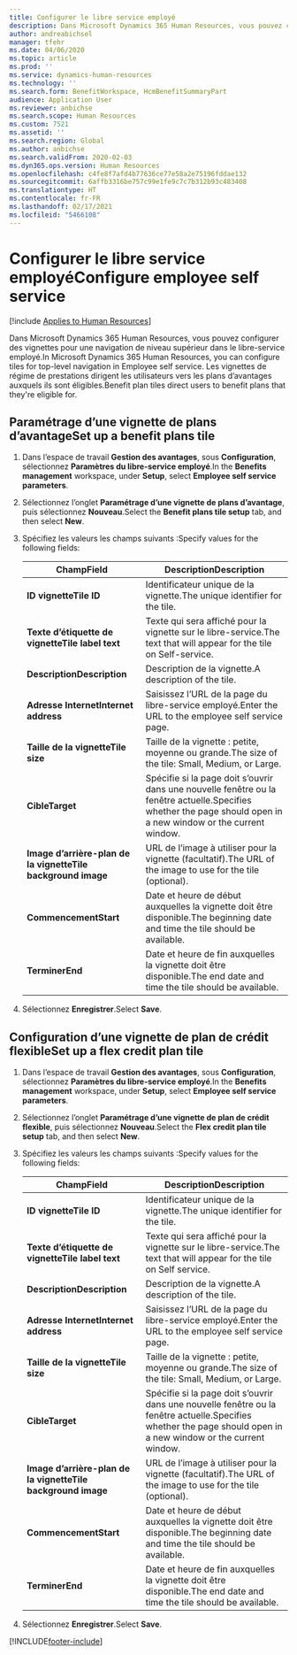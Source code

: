 ```yaml
---
title: Configurer le libre service employé
description: Dans Microsoft Dynamics 365 Human Resources, vous pouvez configurer des vignettes pour une navigation de niveau supérieur dans le libre-service employé.
author: andreabichsel
manager: tfehr
ms.date: 04/06/2020
ms.topic: article
ms.prod: ''
ms.service: dynamics-human-resources
ms.technology: ''
ms.search.form: BenefitWorkspace, HcmBenefitSummaryPart
audience: Application User
ms.reviewer: anbichse
ms.search.scope: Human Resources
ms.custom: 7521
ms.assetid: ''
ms.search.region: Global
ms.author: anbichse
ms.search.validFrom: 2020-02-03
ms.dyn365.ops.version: Human Resources
ms.openlocfilehash: c4fe8f7afd4b77636ce77e58a2e75196fddae132
ms.sourcegitcommit: 6affb3316be757c99e1fe9c7c7b312b93c483408
ms.translationtype: HT
ms.contentlocale: fr-FR
ms.lasthandoff: 02/17/2021
ms.locfileid: "5466108"
---
```

# <a name="configure-employee-self-service"></a><span data-ttu-id="47848-103">Configurer le libre service employé</span><span class="sxs-lookup"><span data-stu-id="47848-103">Configure employee self service</span></span>

[!include [Applies to Human Resources](../includes/applies-to-hr.md)]

<span data-ttu-id="47848-104">Dans Microsoft Dynamics 365 Human Resources, vous pouvez configurer des vignettes pour une navigation de niveau supérieur dans le libre-service employé.</span><span class="sxs-lookup"><span data-stu-id="47848-104">In Microsoft Dynamics 365 Human Resources, you can configure tiles for top-level navigation in Employee self service.</span></span> <span data-ttu-id="47848-105">Les vignettes de régime de prestations dirigent les utilisateurs vers les plans d’avantages auxquels ils sont éligibles.</span><span class="sxs-lookup"><span data-stu-id="47848-105">Benefit plan tiles direct users to benefit plans that they're eligible for.</span></span>

## <a name="set-up-a-benefit-plans-tile"></a><span data-ttu-id="47848-106">Paramétrage d’une vignette de plans d’avantage</span><span class="sxs-lookup"><span data-stu-id="47848-106">Set up a benefit plans tile</span></span>

1. <span data-ttu-id="47848-107">Dans l’espace de travail **Gestion des avantages**, sous **Configuration**, sélectionnez **Paramètres du libre-service employé**.</span><span class="sxs-lookup"><span data-stu-id="47848-107">In the **Benefits management** workspace, under **Setup**, select **Employee self service parameters**.</span></span>

2. <span data-ttu-id="47848-108">Sélectionnez l’onglet **Paramétrage d’une vignette de plans d’avantage**, puis sélectionnez **Nouveau**.</span><span class="sxs-lookup"><span data-stu-id="47848-108">Select the **Benefit plans tile setup** tab, and then select **New**.</span></span>

3. <span data-ttu-id="47848-109">Spécifiez les valeurs les champs suivants :</span><span class="sxs-lookup"><span data-stu-id="47848-109">Specify values for the following fields:</span></span>

   | <span data-ttu-id="47848-110">Champ</span><span class="sxs-lookup"><span data-stu-id="47848-110">Field</span></span> | <span data-ttu-id="47848-111">Description</span><span class="sxs-lookup"><span data-stu-id="47848-111">Description</span></span> |
   | --- | --- |
   | <span data-ttu-id="47848-112">**ID vignette**</span><span class="sxs-lookup"><span data-stu-id="47848-112">**Tile ID**</span></span> | <span data-ttu-id="47848-113">Identificateur unique de la vignette.</span><span class="sxs-lookup"><span data-stu-id="47848-113">The unique identifier for the tile.</span></span> |
   | <span data-ttu-id="47848-114">**Texte d’étiquette de vignette**</span><span class="sxs-lookup"><span data-stu-id="47848-114">**Tile label text**</span></span> | <span data-ttu-id="47848-115">Texte qui sera affiché pour la vignette sur le libre-service.</span><span class="sxs-lookup"><span data-stu-id="47848-115">The text that will appear for the tile on Self-service.</span></span> |
   | <span data-ttu-id="47848-116">**Description**</span><span class="sxs-lookup"><span data-stu-id="47848-116">**Description**</span></span> | <span data-ttu-id="47848-117">Description de la vignette.</span><span class="sxs-lookup"><span data-stu-id="47848-117">A description of the tile.</span></span> |
   | <span data-ttu-id="47848-118">**Adresse Internet**</span><span class="sxs-lookup"><span data-stu-id="47848-118">**Internet address**</span></span> | <span data-ttu-id="47848-119">Saisissez l’URL de la page du libre-service employé.</span><span class="sxs-lookup"><span data-stu-id="47848-119">Enter the URL to the employee self service page.</span></span> |
   | <span data-ttu-id="47848-120">**Taille de la vignette**</span><span class="sxs-lookup"><span data-stu-id="47848-120">**Tile size**</span></span> | <span data-ttu-id="47848-121">Taille de la vignette : petite, moyenne ou grande.</span><span class="sxs-lookup"><span data-stu-id="47848-121">The size of the tile: Small, Medium, or Large.</span></span> |
   | <span data-ttu-id="47848-122">**Cible**</span><span class="sxs-lookup"><span data-stu-id="47848-122">**Target**</span></span> | <span data-ttu-id="47848-123">Spécifie si la page doit s’ouvrir dans une nouvelle fenêtre ou la fenêtre actuelle.</span><span class="sxs-lookup"><span data-stu-id="47848-123">Specifies whether the page should open in a new window or the current window.</span></span> |
   | <span data-ttu-id="47848-124">**Image d’arrière-plan de la vignette**</span><span class="sxs-lookup"><span data-stu-id="47848-124">**Tile background image**</span></span> | <span data-ttu-id="47848-125">URL de l’image à utiliser pour la vignette (facultatif).</span><span class="sxs-lookup"><span data-stu-id="47848-125">The URL of the image to use for the tile (optional).</span></span> |
   | <span data-ttu-id="47848-126">**Commencement**</span><span class="sxs-lookup"><span data-stu-id="47848-126">**Start**</span></span> | <span data-ttu-id="47848-127">Date et heure de début auxquelles la vignette doit être disponible.</span><span class="sxs-lookup"><span data-stu-id="47848-127">The beginning date and time the tile should be available.</span></span> |
   | <span data-ttu-id="47848-128">**Terminer**</span><span class="sxs-lookup"><span data-stu-id="47848-128">**End**</span></span> | <span data-ttu-id="47848-129">Date et heure de fin auxquelles la vignette doit être disponible.</span><span class="sxs-lookup"><span data-stu-id="47848-129">The end date and time the tile should be available.</span></span> |

4. <span data-ttu-id="47848-130">Sélectionnez **Enregistrer**.</span><span class="sxs-lookup"><span data-stu-id="47848-130">Select **Save**.</span></span>

## <a name="set-up-a-flex-credit-plan-tile"></a><span data-ttu-id="47848-131">Configuration d’une vignette de plan de crédit flexible</span><span class="sxs-lookup"><span data-stu-id="47848-131">Set up a flex credit plan tile</span></span>

1. <span data-ttu-id="47848-132">Dans l’espace de travail **Gestion des avantages**, sous **Configuration**, sélectionnez **Paramètres du libre-service employé**.</span><span class="sxs-lookup"><span data-stu-id="47848-132">In the **Benefits management** workspace, under **Setup**, select **Employee self service parameters**.</span></span>

2. <span data-ttu-id="47848-133">Sélectionnez l’onglet **Paramétrage d’une vignette de plan de crédit flexible**, puis sélectionnez **Nouveau**.</span><span class="sxs-lookup"><span data-stu-id="47848-133">Select the **Flex credit plan tile setup** tab, and then select **New**.</span></span>

3. <span data-ttu-id="47848-134">Spécifiez les valeurs les champs suivants :</span><span class="sxs-lookup"><span data-stu-id="47848-134">Specify values for the following fields:</span></span>

   | <span data-ttu-id="47848-135">Champ</span><span class="sxs-lookup"><span data-stu-id="47848-135">Field</span></span> | <span data-ttu-id="47848-136">Description</span><span class="sxs-lookup"><span data-stu-id="47848-136">Description</span></span> |
   | --- | --- |
   | <span data-ttu-id="47848-137">**ID vignette**</span><span class="sxs-lookup"><span data-stu-id="47848-137">**Tile ID**</span></span> | <span data-ttu-id="47848-138">Identificateur unique de la vignette.</span><span class="sxs-lookup"><span data-stu-id="47848-138">The unique identifier for the tile.</span></span> |
   | <span data-ttu-id="47848-139">**Texte d’étiquette de vignette**</span><span class="sxs-lookup"><span data-stu-id="47848-139">**Tile label text**</span></span> | <span data-ttu-id="47848-140">Texte qui sera affiché pour la vignette sur le libre-service.</span><span class="sxs-lookup"><span data-stu-id="47848-140">The text that will appear for the tile on Self service.</span></span> |
   | <span data-ttu-id="47848-141">**Description**</span><span class="sxs-lookup"><span data-stu-id="47848-141">**Description**</span></span> | <span data-ttu-id="47848-142">Description de la vignette.</span><span class="sxs-lookup"><span data-stu-id="47848-142">A description of the tile.</span></span> |
   | <span data-ttu-id="47848-143">**Adresse Internet**</span><span class="sxs-lookup"><span data-stu-id="47848-143">**Internet address**</span></span> | <span data-ttu-id="47848-144">Saisissez l’URL de la page du libre-service employé.</span><span class="sxs-lookup"><span data-stu-id="47848-144">Enter the URL to the employee self service page.</span></span> |
   | <span data-ttu-id="47848-145">**Taille de la vignette**</span><span class="sxs-lookup"><span data-stu-id="47848-145">**Tile size**</span></span> | <span data-ttu-id="47848-146">Taille de la vignette : petite, moyenne ou grande.</span><span class="sxs-lookup"><span data-stu-id="47848-146">The size of the tile: Small, Medium, or Large.</span></span> |
   | <span data-ttu-id="47848-147">**Cible**</span><span class="sxs-lookup"><span data-stu-id="47848-147">**Target**</span></span> | <span data-ttu-id="47848-148">Spécifie si la page doit s’ouvrir dans une nouvelle fenêtre ou la fenêtre actuelle.</span><span class="sxs-lookup"><span data-stu-id="47848-148">Specifies whether the page should open in a new window or the current window.</span></span> |
   | <span data-ttu-id="47848-149">**Image d’arrière-plan de la vignette**</span><span class="sxs-lookup"><span data-stu-id="47848-149">**Tile background image**</span></span> | <span data-ttu-id="47848-150">URL de l’image à utiliser pour la vignette (facultatif).</span><span class="sxs-lookup"><span data-stu-id="47848-150">The URL of the image to use for the tile (optional).</span></span> |
   | <span data-ttu-id="47848-151">**Commencement**</span><span class="sxs-lookup"><span data-stu-id="47848-151">**Start**</span></span> | <span data-ttu-id="47848-152">Date et heure de début auxquelles la vignette doit être disponible.</span><span class="sxs-lookup"><span data-stu-id="47848-152">The beginning date and time the tile should be available.</span></span> |
   | <span data-ttu-id="47848-153">**Terminer**</span><span class="sxs-lookup"><span data-stu-id="47848-153">**End**</span></span> | <span data-ttu-id="47848-154">Date et heure de fin auxquelles la vignette doit être disponible.</span><span class="sxs-lookup"><span data-stu-id="47848-154">The end date and time the tile should be available.</span></span> |

4. <span data-ttu-id="47848-155">Sélectionnez **Enregistrer**.</span><span class="sxs-lookup"><span data-stu-id="47848-155">Select **Save**.</span></span>


[!INCLUDE[footer-include](../includes/footer-banner.md)]